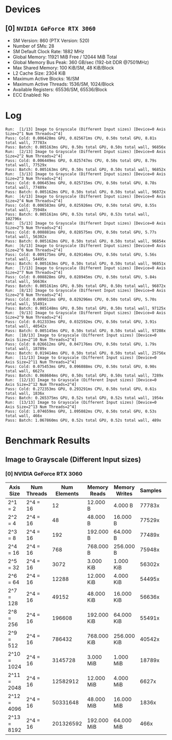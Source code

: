 # Devices

## [0] `NVIDIA GeForce RTX 3060`
* SM Version: 860 (PTX Version: 520)
* Number of SMs: 28
* SM Default Clock Rate: 1882 MHz
* Global Memory: 11921 MiB Free / 12044 MiB Total
* Global Memory Bus Peak: 360 GB/sec (192-bit DDR @7501MHz)
* Max Shared Memory: 100 KiB/SM, 48 KiB/Block
* L2 Cache Size: 2304 KiB
* Maximum Active Blocks: 16/SM
* Maximum Active Threads: 1536/SM, 1024/Block
* Available Registers: 65536/SM, 65536/Block
* ECC Enabled: No

# Log

```
Run:  [1/13] Image to Grayscale (Different Input sizes) [Device=0 Axis Size=2^1 Num Threads=2^4]
Pass: Cold: 0.006428ms GPU, 0.025671ms CPU, 0.50s total GPU, 8.81s total wall, 77783x 
Pass: Batch: 0.005163ms GPU, 0.50s total GPU, 0.50s total wall, 96856x
Run:  [2/13] Image to Grayscale (Different Input sizes) [Device=0 Axis Size=2^2 Num Threads=2^4]
Pass: Cold: 0.006449ms GPU, 0.025747ms CPU, 0.50s total GPU, 8.79s total wall, 77529x 
Pass: Batch: 0.005163ms GPU, 0.50s total GPU, 0.50s total wall, 96852x
Run:  [3/13] Image to Grayscale (Different Input sizes) [Device=0 Axis Size=2^3 Num Threads=2^4]
Pass: Cold: 0.006453ms GPU, 0.025715ms CPU, 0.50s total GPU, 8.78s total wall, 77489x 
Pass: Batch: 0.005162ms GPU, 0.50s total GPU, 0.50s total wall, 96872x
Run:  [4/13] Image to Grayscale (Different Input sizes) [Device=0 Axis Size=2^4 Num Threads=2^4]
Pass: Cold: 0.006583ms GPU, 0.025926ms CPU, 0.50s total GPU, 8.55s total wall, 75948x 
Pass: Batch: 0.005161ms GPU, 0.53s total GPU, 0.53s total wall, 102796x
Run:  [5/13] Image to Grayscale (Different Input sizes) [Device=0 Axis Size=2^5 Num Threads=2^4]
Pass: Cold: 0.008881ms GPU, 0.028575ms CPU, 0.50s total GPU, 5.77s total wall, 56302x 
Pass: Batch: 0.005162ms GPU, 0.50s total GPU, 0.50s total wall, 96854x
Run:  [6/13] Image to Grayscale (Different Input sizes) [Device=0 Axis Size=2^6 Num Threads=2^4]
Pass: Cold: 0.009175ms GPU, 0.029146ms CPU, 0.50s total GPU, 5.56s total wall, 54495x 
Pass: Batch: 0.005163ms GPU, 0.50s total GPU, 0.50s total wall, 96851x
Run:  [7/13] Image to Grayscale (Different Input sizes) [Device=0 Axis Size=2^7 Num Threads=2^4]
Pass: Cold: 0.008828ms GPU, 0.028945ms CPU, 0.50s total GPU, 5.84s total wall, 56636x 
Pass: Batch: 0.005161ms GPU, 0.50s total GPU, 0.50s total wall, 96872x
Run:  [8/13] Image to Grayscale (Different Input sizes) [Device=0 Axis Size=2^8 Num Threads=2^4]
Pass: Cold: 0.009011ms GPU, 0.029296ms CPU, 0.50s total GPU, 5.70s total wall, 55491x 
Pass: Batch: 0.005148ms GPU, 0.50s total GPU, 0.50s total wall, 97125x
Run:  [9/13] Image to Grayscale (Different Input sizes) [Device=0 Axis Size=2^9 Num Threads=2^4]
Pass: Cold: 0.012333ms GPU, 0.032592ms CPU, 0.50s total GPU, 3.91s total wall, 40542x 
Pass: Batch: 0.005145ms GPU, 0.50s total GPU, 0.50s total wall, 97208x
Run:  [10/13] Image to Grayscale (Different Input sizes) [Device=0 Axis Size=2^10 Num Threads=2^4]
Pass: Cold: 0.026612ms GPU, 0.047176ms CPU, 0.50s total GPU, 1.79s total wall, 18789x 
Pass: Batch: 0.019414ms GPU, 0.50s total GPU, 0.50s total wall, 25756x
Run:  [11/13] Image to Grayscale (Different Input sizes) [Device=0 Axis Size=2^11 Num Threads=2^4]
Pass: Cold: 0.075453ms GPU, 0.096088ms CPU, 0.50s total GPU, 0.90s total wall, 6627x 
Pass: Batch: 0.068604ms GPU, 0.50s total GPU, 0.50s total wall, 7289x
Run:  [12/13] Image to Grayscale (Different Input sizes) [Device=0 Axis Size=2^12 Num Threads=2^4]
Pass: Cold: 0.272353ms GPU, 0.293291ms CPU, 0.50s total GPU, 0.61s total wall, 1836x 
Pass: Batch: 0.265375ms GPU, 0.52s total GPU, 0.52s total wall, 1954x
Run:  [13/13] Image to Grayscale (Different Input sizes) [Device=0 Axis Size=2^13 Num Threads=2^4]
Pass: Cold: 1.074659ms GPU, 1.095082ms CPU, 0.50s total GPU, 0.53s total wall, 466x 
Pass: Batch: 1.067860ms GPU, 0.52s total GPU, 0.52s total wall, 489x
```

# Benchmark Results

## Image to Grayscale (Different Input sizes)

### [0] NVIDIA GeForce RTX 3060

|  Axis Size  | Num Threads | Num Elements | Memory Reads | Memory Writes | Samples |  CPU Time  |  Noise  |  GPU Time  | Noise  |  Elem/s  | GlobalMem BW | BWUtil | Samples | Batch GPU  |
|-------------|-------------|--------------|--------------|---------------|---------|------------|---------|------------|--------|----------|--------------|--------|---------|------------|
|     2^1 = 2 |    2^4 = 16 |           12 |     12.000 B |       4.000 B |  77783x |  25.671 us | 302.79% |   6.428 us | 13.22% |   1.867M |   2.489 MB/s |  0.00% |  96856x |   5.163 us |
|     2^2 = 4 |    2^4 = 16 |           48 |     48.000 B |      16.000 B |  77529x |  25.747 us | 302.16% |   6.449 us | 13.10% |   7.443M |   9.924 MB/s |  0.00% |  96852x |   5.163 us |
|     2^3 = 8 |    2^4 = 16 |          192 |    192.000 B |      64.000 B |  77489x |  25.715 us | 302.18% |   6.453 us | 12.96% |  29.756M |  39.674 MB/s |  0.01% |  96872x |   5.162 us |
|    2^4 = 16 |    2^4 = 16 |          768 |    768.000 B |     256.000 B |  75948x |  25.926 us | 296.78% |   6.583 us | 13.00% | 116.656M | 155.541 MB/s |  0.04% | 102796x |   5.161 us |
|    2^5 = 32 |    2^4 = 16 |         3072 |    3.000 KiB |     1.000 KiB |  56302x |  28.575 us | 224.48% |   8.881 us | 12.77% | 345.914M | 461.219 MB/s |  0.13% |  96854x |   5.162 us |
|    2^6 = 64 |    2^4 = 16 |        12288 |   12.000 KiB |     4.000 KiB |  54495x |  29.146 us | 221.25% |   9.175 us | 11.45% |   1.339G |   1.786 GB/s |  0.50% |  96851x |   5.163 us |
|   2^7 = 128 |    2^4 = 16 |        49152 |   48.000 KiB |    16.000 KiB |  56636x |  28.945 us | 230.21% |   8.828 us | 10.35% |   5.567G |   7.423 GB/s |  2.06% |  96872x |   5.161 us |
|   2^8 = 256 |    2^4 = 16 |       196608 |  192.000 KiB |    64.000 KiB |  55491x |  29.296 us | 227.60% |   9.011 us | 10.60% |  21.820G |  29.093 GB/s |  8.08% |  97125x |   5.148 us |
|   2^9 = 512 |    2^4 = 16 |       786432 |  768.000 KiB |   256.000 KiB |  40542x |  32.592 us | 166.57% |  12.333 us |  7.88% |  63.766G |  85.021 GB/s | 23.61% |  97208x |   5.145 us |
| 2^10 = 1024 |    2^4 = 16 |      3145728 |    3.000 MiB |     1.000 MiB |  18789x |  47.176 us |  78.16% |  26.612 us |  5.02% | 118.209G | 157.612 GB/s | 43.78% |  25756x |  19.414 us |
| 2^11 = 2048 |    2^4 = 16 |     12582912 |   12.000 MiB |     4.000 MiB |   6627x |  96.088 us |  27.65% |  75.453 us |  1.59% | 166.765G | 222.353 GB/s | 61.76% |   7289x |  68.604 us |
| 2^12 = 4096 |    2^4 = 16 |     50331648 |   48.000 MiB |    16.000 MiB |   1836x | 293.291 us |   8.82% | 272.353 us |  0.46% | 184.803G | 246.404 GB/s | 68.44% |   1954x | 265.375 us |
| 2^13 = 8192 |    2^4 = 16 |    201326592 |  192.000 MiB |    64.000 MiB |    466x |   1.095 ms |   1.92% |   1.075 ms |  0.13% | 187.340G | 249.787 GB/s | 69.38% |    489x |   1.068 ms |
